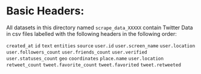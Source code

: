 # Basic Headers:

All datasets in this directory named `scrape_data_XXXXX` contain Twitter Data in csv files labelled with the following headers in the following order:

`created_at`
`id`
`text`
`entities`
`source`
`user.id`
`user.screen_name`
`user.location`
`user.followers_count`
`user.friends_count`
`user.verified`
`user.statuses_count`
`geo`
`coordinates`
`place.name`
`user.location`
`retweet_count` 
`tweet.favorite_count` 
`tweet.favorited` 
`tweet.retweeted`
